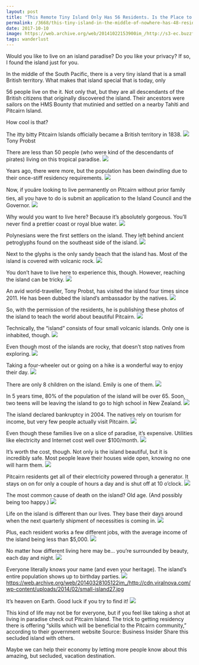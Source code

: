 ```yaml
---
layout: post
title: "This Remote Tiny Island Only Has 56 Residents. Is the Place to Escape It All?"
permalink: /3668/this-tiny-island-in-the-middle-of-nowhere-has-48-residents-after-seeing-this-i-want-to-be-49/
date: 2017-10-10
image: https://web.archive.org/web/20141022153900im_/http://s3-ec.buzzfed.com/static/2014-03/enhanced/webdr03/6/22/anigif_enhanced-buzz-10220-1394164333-6.gif
tags: wanderlust
---
```



Would you like to live on an island paradise? Do you like your privacy? If so, I found the island just for you.

In the middle of the South Pacific, there is a very tiny island that is a small British territory. What makes that island special that is today, only

56 people live on the it. Not only that, but they are all descendants of the British citizens that originally discovered the island. Their ancestors were sailors on the HMS Bounty that mutinied and settled on a nearby Tahiti and Pitcairn Island.

How cool is that?

The itty bitty Pitcairn Islands officially became a British territory in 1838.
![](https://web.archive.org/web/20140328133546im_/http://cdn.viralnova.com/wp-content/uploads/2014/02/small-island1.jpg)
Tony Probst

There are less than 50 people (who were kind of the descendants of pirates) living on this tropical paradise.
![](https://web.archive.org/web/20140329012315im_/http://cdn.viralnova.com/wp-content/uploads/2014/02/small-island2.jpg)

Years ago, there were more, but the population has been dwindling due to their once-stiff residency requirements.
![](https://web.archive.org/web/20140328105341im_/http://cdn.viralnova.com/wp-content/uploads/2014/02/small-island3.jpg)

Now, if youâre looking to live permanently on Pitcairn without prior family ties, all you have to do is submit an application to the Island Council and the Governor.
![](https://web.archive.org/web/20140328111556im_/http://cdn.viralnova.com/wp-content/uploads/2014/02/small-island.png)

Why would you want to live here? Because it’s absolutely gorgeous. You’ll never find a prettier coast or royal blue water.
![](https://web.archive.org/web/20140328103003im_/http://cdn.viralnova.com/wp-content/uploads/2014/02/small-island3.png)

Polynesians were the first settlers on the island. They left behind ancient petroglyphs found on the southeast side of the island.
![](https://web.archive.org/web/20140328133437im_/http://cdn.viralnova.com/wp-content/uploads/2014/02/small-island6.jpg)

Next to the glyphs is the only sandy beach that the island has. Most of the island is covered with volcanic rock.
![](https://web.archive.org/web/20140328111426im_/http://cdn.viralnova.com/wp-content/uploads/2014/02/small-island7.jpg)

You don’t have to live here to experience this, though. However, reaching the island can be tricky.
![](https://web.archive.org/web/20140328112156im_/http://cdn.viralnova.com/wp-content/uploads/2014/02/small-island10.jpg)

An avid world-traveller, Tony Probst, has visited the island four times since 2011. He has been dubbed the island’s ambassador by the natives.
![](https://web.archive.org/web/20140328112752im_/http://cdn.viralnova.com/wp-content/uploads/2014/02/small-island8.jpg)

So, with the permission of the residents, he is publishing these photos of the island to teach the world about beautiful Pitcairn.
![](https://web.archive.org/web/20140328111115im_/http://cdn.viralnova.com/wp-content/uploads/2014/02/small-island11.jpg)

Technically, the “island” consists of four small volcanic islands. Only one is inhabited, though.
![](https://web.archive.org/web/20140328105929im_/http://cdn.viralnova.com/wp-content/uploads/2014/02/small-island12.jpg)

Even though most of the islands are rocky, that doesn’t stop natives from exploring.
![](https://web.archive.org/web/20140328104736im_/http://cdn.viralnova.com/wp-content/uploads/2014/02/small-island13.jpg)

Taking a four-wheeler out or going on a hike is a wonderful way to enjoy their day.
![](https://web.archive.org/web/20140328104500im_/http://cdn.viralnova.com/wp-content/uploads/2014/02/small-island14.jpg)

There are only 8 children on the island. Emily is one of them.
![](https://web.archive.org/web/20140328105706im_/http://cdn.viralnova.com/wp-content/uploads/2014/02/small-island15.jpg)

In 5 years time, 80% of the population of the island will be over 65. Soon, two teens will be leaving the island to go to high school in New Zealand.
![](https://web.archive.org/web/20140328111209im_/http://cdn.viralnova.com/wp-content/uploads/2014/02/small-island16.jpg)

The island declared bankruptcy in 2004. The natives rely on tourism for income, but very few people actually visit Pitcairn.
![](https://web.archive.org/web/20140328112432im_/http://cdn.viralnova.com/wp-content/uploads/2014/02/small-island17.jpg)

Even though these families live on a slice of paradise, it’s expensive. Utilities like electricity and Internet cost well over $100/month.
![](https://web.archive.org/web/20140328110926im_/http://cdn.viralnova.com/wp-content/uploads/2014/02/small-island18.jpg)

It’s worth the cost, though. Not only is the island beautiful, but it is incredibly safe. Most people leave their houses wide open, knowing no one will harm them.
![](https://web.archive.org/web/20140328104849im_/http://cdn.viralnova.com/wp-content/uploads/2014/02/small-island20.jpg)

Pitcairn residents get all of their electricity powered through a generator. It stays on on for only a couple of hours a day and is shut off at 10 o’clock.
![](https://web.archive.org/web/20140328103504im_/http://cdn.viralnova.com/wp-content/uploads/2014/02/small-island21.jpg)

The most common cause of death on the island? Old age. (And possibly being too happy.)
![](https://web.archive.org/web/20140328111934im_/http://cdn.viralnova.com/wp-content/uploads/2014/02/small-island23.jpg)

Life on the island is different than our lives. They base their days around when the next quarterly shipment of necessities is coming in.
![](https://web.archive.org/web/20140328111842im_/http://cdn.viralnova.com/wp-content/uploads/2014/02/small-island24.jpg)

Plus, each resident works a few different jobs, with the average income of the island being less than $5,000.
![](https://web.archive.org/web/20140328132914im_/http://cdn.viralnova.com/wp-content/uploads/2014/02/small-island25.jpg)

No matter how different living here may be… you’re surrounded by beauty, each day and night.
![](https://web.archive.org/web/20140328105122im_/http://cdn.viralnova.com/wp-content/uploads/2014/02/small-island27.jpg)

Everyone literally knows your name (and even your heritage). The island’s entire population shows up to birthday parties.
![](https://web.archive.org/web/20140328105122im_/http://cdn.viralnova.com/wp-content/uploads/2014/02/small-island27.jpg)https://web.archive.org/web/20140328105122im_/http://cdn.viralnova.com/wp-content/uploads/2014/02/small-island27.jpg

It’s heaven on Earth. Good luck if you try to find it!
![](https://web.archive.org/web/20140328103123im_/http://cdn.viralnova.com/wp-content/uploads/2014/02/small-island28.jpg)

This kind of life may not be for everyone, but if you feel like taking a shot at living in paradise check out Pitcairn Island. The trick to getting residency there is offering “skills which will be beneficial to the Pitcairn community,” according to their
government website Source: Business Insider Share this secluded island with others. 

Maybe we can help their economy by letting more people know about this amazing, but secluded, vacation destination. 
